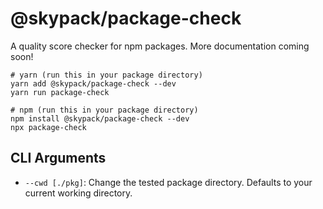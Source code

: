 # @skypack/package-check

A quality score checker for npm packages. More documentation coming soon!

```
# yarn (run this in your package directory)
yarn add @skypack/package-check --dev
yarn run package-check
```

```
# npm (run this in your package directory)
npm install @skypack/package-check --dev
npx package-check
```


## CLI Arguments

- `--cwd [./pkg]`: Change the tested package directory. Defaults to your current working directory.